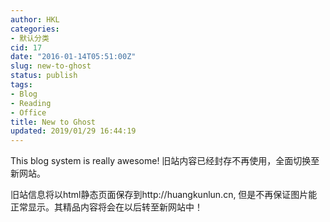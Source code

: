 ```yaml
---
author: HKL
categories:
- 默认分类
cid: 17
date: "2016-01-14T05:51:00Z"
slug: new-to-ghost
status: publish
tags:
- Blog
- Reading
- Office
title: New to Ghost
updated: 2019/01/29 16:44:19
---
```



This blog system is really awesome!
旧站内容已经封存不再使用，全面切换至新网站。

旧站信息将以html静态页面保存到http://huangkunlun.cn, 但是不再保证图片能正常显示。其精品内容将会在以后转至新网站中！
